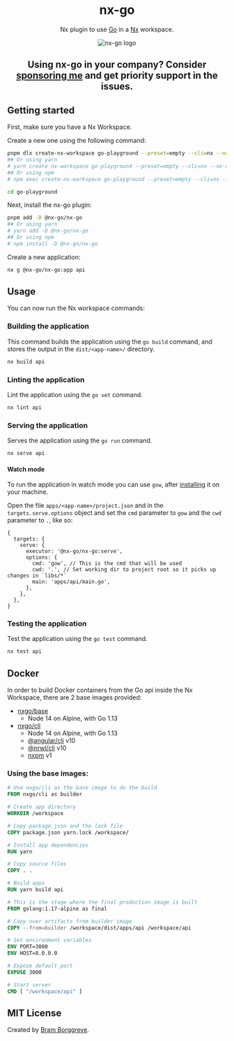 <div align="center">
  <h1>nx-go</h1>
  <p>Nx plugin to use <a href="https://go.dev">Go</a> in a <a href="https://nx.dev">Nx</a> workspace.</p>
  <img src="https://github.com/nx-go.png" title="nx-go" alt="nx-go logo">
  <h2>Using nx-go in your company? Consider <a href="https://github.com/sponsors/beeman">sponsoring me</a> and get priority support in the issues.</h2>
</div>

## Getting started

First, make sure you have a Nx Workspace.

Create a new one using the following command:

```bash
pnpm dlx create-nx-workspace go-playground --preset=empty --cli=nx --nx-cloud true
## Or using yarn
# yarn create nx-workspace go-playground --preset=empty --cli=nx --nx-cloud true
## Or using npm
# npm exec create-nx-workspace go-playground --preset=empty --cli=nx --nx-cloud true
```

```bash
cd go-playground
```

Next, install the nx-go plugin:

```bash
pnpm add -D @nx-go/nx-go
## Or using yarn
# yarn add -D @nx-go/nx-go
## Or using npm
# npm install -D @nx-go/nx-go
```

Create a new application:

```bash
nx g @nx-go/nx-go:app api
```

## Usage

You can now run the Nx workspace commands:

### Building the application

This command builds the application using the `go build` command, and stores the output in the `dist/<app-name>/` directory.

```bash
nx build api
```

### Linting the application

Lint the application using the `go vet` command.

```bash
nx lint api
```

### Serving the application

Serves the application using the `go run` command.

```bash
nx serve api
```

#### Watch mode

To run the application in watch mode you can use `gow`, after [installing](https://github.com/mitranim/gow#installation) it on your machine.

Open the file `apps/<app-name>/project.json` and in the `targets.serve.options` object and set the `cmd` parameter to `gow` and the `cwd` parameter to `.`, like so:

```json5
{
  targets: {
    serve: {
      executor: '@nx-go/nx-go:serve',
      options: {
        cmd: 'gow', // This is the cmd that will be used
        cwd: '.', // Set working dir to project root so it picks up changes in `libs/*`
        main: 'apps/api/main.go',
      },
    },
  },
}
```

### Testing the application

Test the application using the `go test` command.

```bash
nx test api
```

## Docker

In order to build Docker containers from the Go api inside the Nx Workspace, there are 2 base images provided:

- [nxgo/base](https://hub.docker.com/r/nxgo/base)
  - Node 14 on Alpine, with Go 1.13
- [nxgo/cli](https://hub.docker.com/r/nxgo/cli)
  - Node 14 on Alpine, with Go 1.13
  - [@angular/cli](https://github.com/angular/angular-cli) v10
  - [@nrwl/cli](https://github.com/nrwl/nx) v10
  - [nxpm](https://github.com/nxpm/nxpm-cli) v1

### Using the base images:

```dockerfile
# Use nxgo/cli as the base image to do the build
FROM nxgo/cli as builder

# Create app directory
WORKDIR /workspace

# Copy package.json and the lock file
COPY package.json yarn.lock /workspace/

# Install app dependencies
RUN yarn

# Copy source files
COPY . .

# Build apps
RUN yarn build api

# This is the stage where the final production image is built
FROM golang:1.17-alpine as final

# Copy over artifacts from builder image
COPY --from=builder /workspace/dist/apps/api /workspace/api

# Set environment variables
ENV PORT=3000
ENV HOST=0.0.0.0

# Expose default port
EXPOSE 3000

# Start server
CMD [ "/workspace/api" ]
```

## MIT License

Created by [Bram Borggreve](https://github.com/beeman).
